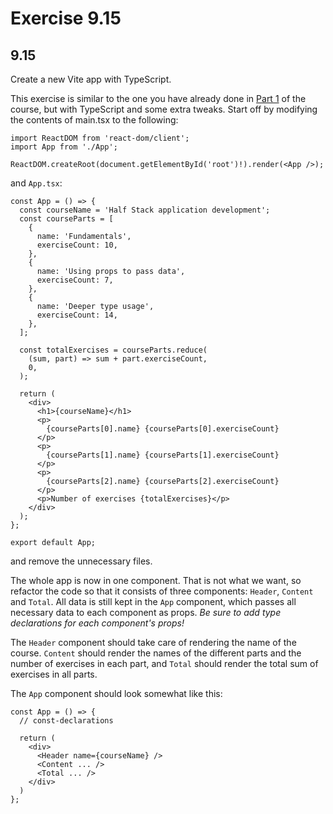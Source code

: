 # Exercise 9.15

## 9.15

Create a new Vite app with TypeScript.

This exercise is similar to the one you have already done in [Part 1](https://fullstackopen.com/en/part1/java_script#exercises-1-3-1-5) of the course, but with TypeScript and some extra tweaks. Start off by modifying the contents of main.tsx to the following:

```tsx
import ReactDOM from 'react-dom/client';
import App from './App';

ReactDOM.createRoot(document.getElementById('root')!).render(<App />);
```

and `App.tsx`:

```tsx
const App = () => {
  const courseName = 'Half Stack application development';
  const courseParts = [
    {
      name: 'Fundamentals',
      exerciseCount: 10,
    },
    {
      name: 'Using props to pass data',
      exerciseCount: 7,
    },
    {
      name: 'Deeper type usage',
      exerciseCount: 14,
    },
  ];

  const totalExercises = courseParts.reduce(
    (sum, part) => sum + part.exerciseCount,
    0,
  );

  return (
    <div>
      <h1>{courseName}</h1>
      <p>
        {courseParts[0].name} {courseParts[0].exerciseCount}
      </p>
      <p>
        {courseParts[1].name} {courseParts[1].exerciseCount}
      </p>
      <p>
        {courseParts[2].name} {courseParts[2].exerciseCount}
      </p>
      <p>Number of exercises {totalExercises}</p>
    </div>
  );
};

export default App;
```

and remove the unnecessary files.

The whole app is now in one component. That is not what we want, so refactor the code so that it consists of three components: `Header`, `Content` and `Total`. All data is still kept in the `App` component, which passes all necessary data to each component as props. _Be sure to add type declarations for each component's props!_

The `Header` component should take care of rendering the name of the course. `Content` should render the names of the different parts and the number of exercises in each part, and `Total` should render the total sum of exercises in all parts.

The `App` component should look somewhat like this:

```tsx
const App = () => {
  // const-declarations

  return (
    <div>
      <Header name={courseName} />
      <Content ... />
      <Total ... />
    </div>
  )
};
```
